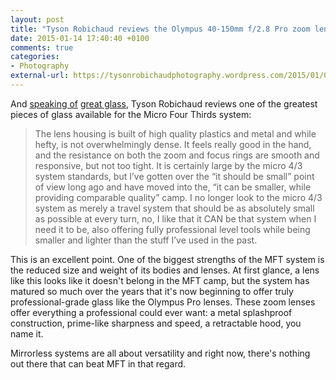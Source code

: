 ```yaml
---
layout: post
title: "Tyson Robichaud reviews the Olympus 40-150mm f/2.8 Pro zoom lens"
date: 2015-01-14 17:40:40 +0100
comments: true
categories: 
- Photography
external-url: https://tysonrobichaudphotography.wordpress.com/2015/01/09/olympus-40-150mm-f2-8-pro-lens-user-review/
---
```


And [speaking of](http://www.analogsenses.com/2015/01/14/josh-ginter-on-the-importance-of-great-glass-in-photography/) [great glass](http://www.analogsenses.com/2015/01/14/ben-brooks-on-the-great-glass/), Tyson Robichaud reviews one of the greatest pieces of glass available for the Micro Four Thirds system:

>  The lens housing is built of high quality plastics and metal and while hefty, is not overwhelmingly dense. It feels really good in the hand, and the resistance on both the zoom and focus rings are smooth and responsive, but not too tight. It is certainly large by the micro 4/3 system standards, but I’ve gotten over the “it should be small” point of view long ago and have moved into the, “it can be smaller, while providing comparable quality” camp. I no longer look to the micro 4/3 system as merely a travel system that should be as absolutely small as possible at every turn, no, I like that it CAN be that system when I need it to be, also offering fully professional level tools while being smaller and lighter than the stuff I’ve used in the past.

This is an excellent point. One of the biggest strengths of the MFT system is the reduced size and weight of its bodies and lenses. At first glance, a lens like this looks like it doesn't belong in the MFT camp, but the system has matured so much over the years that it's now beginning to offer truly professional-grade glass like the Olympus Pro lenses. These zoom lenses offer everything a professional could ever want: a metal splashproof construction, prime-like sharpness and speed, a retractable hood, you name it.

Mirrorless systems are all about versatility and right now, there's nothing out there that can beat MFT in that regard.